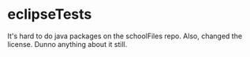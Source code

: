 # eclipseTests
It's hard to do java packages on the schoolFiles repo. Also, changed the license. Dunno anything about it still.
